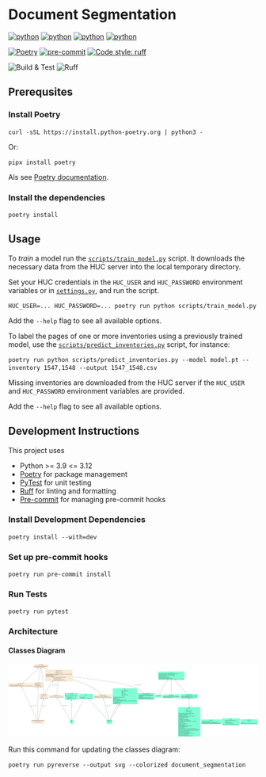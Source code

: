 # Document Segmentation

[![python](https://img.shields.io/badge/Python-3.9-3776AB.svg?style=flat&logo=python&logoColor=white)](https://www.python.org)
[![python](https://img.shields.io/badge/Python-3.10-3776AB.svg?style=flat&logo=python&logoColor=white)](https://www.python.org)
[![python](https://img.shields.io/badge/Python-3.11-3776AB.svg?style=flat&logo=python&logoColor=white)](https://www.python.org)
[![python](https://img.shields.io/badge/Python-3.12-3776AB.svg?style=flat&logo=python&logoColor=white)](https://www.python.org)

[![Poetry](https://img.shields.io/endpoint?url=https://python-poetry.org/badge/v0.json)](https://python-poetry.org/)
[![pre-commit](https://img.shields.io/badge/pre--commit-enabled-brightgreen?logo=pre-commit&logoColor=white)](https://github.com/pre-commit/pre-commit)
[![Code style: ruff](https://img.shields.io/badge/code%20style-ruff-000000.svg)](https://github.com/astral-sh/ruff)

![Build & Test](https://github.com/LAHTeR/document_segmentation/actions/workflows/build-test.yaml/badge.svg?branch=feature/badges)
![Ruff](https://github.com/LAHTeR/document_segmentation/actions/workflows/ruff.yaml/badge.svg?branch=feature/badges)

## Prerequsites

### Install Poetry

```console
curl -sSL https://install.python-poetry.org | python3 -
```

Or:

```console
pipx install poetry
```

Als see [Poetry documentation](https://python-poetry.org/docs/#installation).

### Install the dependencies

```console
poetry install
```

## Usage

To *train* a model run the [`scripts/train_model.py`](scripts/train_segmentation_model.py) script.
It downloads the necessary data from the HUC server into the local temporary directory.

Set your HUC credentials in the `HUC_USER` and `HUC_PASSWORD` environment variables or in [`settings.py`](document_segmentation/settings.py), and run the script.

```console
HUC_USER=... HUC_PASSWORD=... poetry run python scripts/train_model.py
```

Add the `--help` flag to see all available options.

To label the pages of one or more inventories using a previously trained model, use the [`scripts/predict_inventories.py`](scripts/predict_inventories.py) script, for instance:

```console
poetry run python scripts/predict_inventories.py --model model.pt --inventory 1547,1548 --output 1547_1548.csv
```

Missing inventories are downloaded from the HUC server if the `HUC_USER` and `HUC_PASSWORD` environment variables are provided.

Add the `--help` flag to see all available options.

## Development Instructions

This project uses

- Python >= 3.9 <= 3.12
- [Poetry](https://python-poetry.org/) for package management
- [PyTest](https://docs.pytest.org) for unit testing
- [Ruff](https://github.com/astral-sh/ruff) for linting and formatting
- [Pre-commit](https://pre-commit.com/) for managing pre-commit hooks

### Install Development Dependencies

```console
poetry install --with=dev
```

### Set up pre-commit hooks

```console
poetry run pre-commit install
```

### Run Tests

```console
poetry run pytest
```

### Architecture

#### Classes Diagram

![classes](classes.svg)

Run this command for updating the classes diagram:

```console
poetry run pyreverse --output svg --colorized document_segmentation
```
